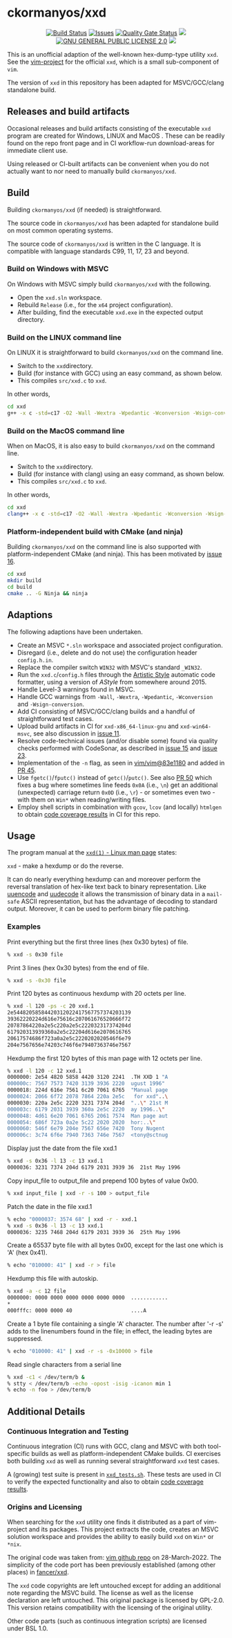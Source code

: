 ﻿ckormanyos/xxd
==================

<p align="center">
    <a href="https://github.com/ckormanyos/xxd/actions">
        <img src="https://github.com/ckormanyos/xxd/actions/workflows/xxd.yml/badge.svg" alt="Build Status"></a>
    <a href="https://github.com/ckormanyos/xxd/issues?q=is%3Aissue+is%3Aopen+sort%3Aupdated-desc">
        <img src="https://custom-icon-badges.herokuapp.com/github/issues-raw/ckormanyos/xxd?logo=github" alt="Issues" /></a>
    <a href="https://sonarcloud.io/summary/new_code?id=ckormanyos_xxd">
        <img src="https://sonarcloud.io/api/project_badges/measure?project=ckormanyos_xxd&metric=alert_status" alt="Quality Gate Status"></a>
    <a href="https://codecov.io/gh/ckormanyos/xxd" > 
        <img src="https://codecov.io/gh/ckormanyos/xxd/graph/badge.svg?token=EHGEJLSMSL"/></a>
    <a href="https://github.com/ckormanyos/xxd/blob/master/LICENSE">
        <img src="https://img.shields.io/badge/license-GPL%202.0-blue.svg" alt="GNU GENERAL PUBLIC LICENSE 2.0"></a>
    <a href="https://godbolt.org/z/x8MGxf6fz" alt="godbolt">
        <img src="https://img.shields.io/badge/try%20it%20on-godbolt-green" /></a>
</p>

This is an unofficial adaption of the well-known hex-dump-type utility `xxd`.
See the [vim-project](https://www.vim.org) for the official `xxd`, which
is a small sub-component of `vim`.

The version of `xxd` in this repository has been adapted
for MSVC/GCC/clang standalone build.

## Releases and build artifacts

Occasional releases and build artifacts consisting of the executable `xxd` program
are created for Windows, LINUX and MacOS . These can be readily found
on the repo front page and in CI workflow-run download-areas
for immediate client use.

Using released or CI-built artifacts can be convenient when you
do not actually want to nor need to manually build `ckormanyos/xxd`.

## Build

Building `ckormanyos/xxd` (if needed) is straightforward.

The source code in `ckormanyos/xxd` has been adapted
for standalone build on most common operating systems.

The source code of `ckormanyos/xxd` is written in the C language.
It is compatible with language standards C99, 11, 17, 23 and beyond.

### Build on Windows with MSVC

On Windows with MSVC simply build `ckormanyos/xxd` with the following.

  - Open the `xxd.sln` workspace.
  - Rebuild `Release` (i.e., for the `x64` project configuration).
  - After building, find the executable `xxd.exe` in the expected output directory.

### Build on the LINUX command line

On LINUX it is straightforward to build `ckormanyos/xxd` on the command line.

  - Switch to the `xxd`directory.
  - Build (for instance with GCC) using an easy command, as shown below.
  - This compiles `src/xxd.c` to `xxd`.

In other words,

```sh
cd xxd
g++ -x c -std=c17 -O2 -Wall -Wextra -Wpedantic -Wconversion -Wsign-conversion src/xxd.c -o xxd
```

### Build on the MacOS command line

When on MacOS, it is also easy to build `ckormanyos/xxd` on the command line.

  - Switch to the `xxd`directory.
  - Build (for instance with clang) using an easy command, as shown below.
  - This compiles `src/xxd.c` to `xxd`.

In other words,

```sh
cd xxd
clang++ -x c -std=c17 -O2 -Wall -Wextra -Wpedantic -Wconversion -Wsign-conversion src/xxd.c -o xxd
```

### Platform-independent build with CMake (and ninja)

Building `ckormanyos/xxd` on the command line is also supported
with platform-independent CMake (and ninja).
This has been motivated by [issue 16](https://github.com/ckormanyos/xxd/issues/16).

```sh
cd xxd
mkdir build
cd build
cmake .. -G Ninja && ninja
```

## Adaptions

The following adaptions have been undertaken.

  - Create an MSVC `*.sln` workspace and associated project configuration.
  - Disregard (i.e., delete and do not use) the configuration header `config.h.in`.
  - Replace the compiler switch `WIN32` with MSVC's standard `_WIN32`.
  - Run the `xxd.c`/`config.h` files through the [Artistic Style](http://astyle.sourceforge.net/astyle.html) automatic code formatter, using a version of _AStyle_ from somewhere around 2015.
  - Handle Level-3 warnings found in MSVC.
  - Handle GCC warnings from `-Wall`, `-Wextra`, `-Wpedantic`, `-Wconversion` and `-Wsign-conversion`.
  - Add CI consisting of MSVC/GCC/clang builds and a handful of straightforward test cases.
  - Upload build artifacts in CI for `xxd-x86_64-linux-gnu` and `xxd-win64-msvc`, see also discussion in [issue 11](https://github.com/ckormanyos/xxd/issues/11).
  - Resolve code-technical issues (and/or disable some) found via quality checks performed with CodeSonar, as described in [issue 15](https://github.com/ckormanyos/xxd/issues/15) and [issue 23](https://github.com/ckormanyos/xxd/issues/23).
  - Implementation of the `-n` flag, as seen in [vim/vim@83e1180](https://github.com/vim/vim/commit/83e11800cc3775de3135ac7d823137c8c1e87fa1) and added in [PR 45](https://github.com/ckormanyos/xxd/pull/45).
  - Use `fgetc()`/`fputc()` instead of `getc()`/`putc()`. See also [PR 50](https://github.com/ckormanyos/xxd/pull/50) which fixes a bug where sometimes line feeds `0x0A` (i.e., `\n`) get an additional (unexpected) carriage return `0x0D` (i.e., `\r`) - or sometimes even two - with them on `Win*` when reading/writing files.
  - Employ shell scripts in combination with `gcov`, `lcov` (and locally) `htmlgen` to obtain [code coverage results](https://app.codecov.io/gh/ckormanyos/xxd) in CI for this repo.


## Usage

The program manual at the [`xxd(1)` - Linux man page](https://linux.die.net/man/1/xxd)
states:

`xxd` - make a hexdump or do the reverse.

It can do nearly everything hexdump can and moreover perform
the reversal translation of hex-like text back to binary representation.
Like [uuencode](https://linux.die.net/man/1/uuencode)
and [uudecode](https://linux.die.net/man/1/uudecode)
it allows the transmission of binary data in a `mail-safe`
ASCII representation, but has the advantage of decoding to standard output.
Moreover, it can be used to perform binary file patching.

### Examples

Print everything but the first three lines (hex 0x30 bytes) of file.

```sh
% xxd -s 0x30 file
```

Print 3 lines (hex 0x30 bytes) from the end of file.

```sh
% xxd -s -0x30 file
```

Print 120 bytes as continuous hexdump with 20 octets per line.

```sh
% xxd -l 120 -ps -c 20 xxd.1
2e54482058584420312022417567757374203139
39362220224d616e75616c207061676520666f72
20787864220a2e5c220a2e5c222032317374204d
617920313939360a2e5c22204d616e2070616765
20617574686f723a0a2e5c2220202020546f6e79
204e7567656e74203c746f6e79407363746e7567
```

Hexdump the first 120 bytes of this man page with 12 octets per line.

```sh
% xxd -l 120 -c 12 xxd.1
0000000: 2e54 4820 5858 4420 3120 2241  .TH XXD 1 "A
000000c: 7567 7573 7420 3139 3936 2220  ugust 1996"
0000018: 224d 616e 7561 6c20 7061 6765  "Manual page
0000024: 2066 6f72 2078 7864 220a 2e5c   for xxd"..\
0000030: 220a 2e5c 2220 3231 7374 204d  "..\" 21st M
000003c: 6179 2031 3939 360a 2e5c 2220  ay 1996..\"
0000048: 4d61 6e20 7061 6765 2061 7574  Man page aut
0000054: 686f 723a 0a2e 5c22 2020 2020  hor:..\"
0000060: 546f 6e79 204e 7567 656e 7420  Tony Nugent
000006c: 3c74 6f6e 7940 7363 746e 7567  <tony@sctnug
```

Display just the date from the file xxd.1

```sh
% xxd -s 0x36 -l 13 -c 13 xxd.1
0000036: 3231 7374 204d 6179 2031 3939 36  21st May 1996
```

Copy input_file to output_file and prepend 100 bytes of value 0x00.
```sh
% xxd input_file | xxd -r -s 100 > output_file
```

Patch the date in the file xxd.1

```sh
% echo "0000037: 3574 68" | xxd -r - xxd.1
% xxd -s 0x36 -l 13 -c 13 xxd.1
0000036: 3235 7468 204d 6179 2031 3939 36  25th May 1996
```

Create a 65537 byte file with all bytes 0x00, except for the  last  one which is 'A' (hex 0x41).

```sh
% echo "010000: 41" | xxd -r > file
```

Hexdump this file with autoskip.

```sh
% xxd -a -c 12 file
0000000: 0000 0000 0000 0000 0000 0000  ............
*
000fffc: 0000 0000 40                   ....A
```

Create  a  1  byte  file containing a single 'A' character.  The number
after '-r -s' adds to the linenumbers found in the file; in effect, the
leading bytes are suppressed.

```sh
% echo "010000: 41" | xxd -r -s -0x10000 > file
```

Read single characters from a serial line

```sh
% xxd -c1 < /dev/term/b &
% stty < /dev/term/b -echo -opost -isig -icanon min 1
% echo -n foo > /dev/term/b
```

## Additional Details

### Continuous Integration and Testing

Continuous integration (CI) runs with GCC, clang and MSVC with both
tool-specific builds as well as platform-independent CMake builds.
CI exercises both building `xxd` as well as running
several straightforward `xxd` test cases.

A (growing) test suite is present in
[`xxd_tests.sh`](./.gcov/make/xxd_tests.sh).
These tests are used in CI to verify the expected functionality and also
to obtain [code coverage results](https://app.codecov.io/gh/ckormanyos/xxd).

### Origins and Licensing

When searching for the `xxd` utility one finds it distributed as a part of vim-project and its packages.
This project extracts the code, creates an MSVC solution workspace and provides
the ability to easily build `xxd` on `Win*` or `*nix`.

The original code was taken from: [vim github repo](https://github.com/vim/vim) on 28-March-2022.
The simplicity of the code port has been previously established (among other places)
in [fancer/xxd](https://github.com/fancer/xxd).

The `xxd` code copyrights are left untouched
except for adding an additional note regarding the MSVC build.
The license as well as the license declaration are left untouched.
This original package is licensed by GPL-2.0. This version retains compatibility with the
licensing of the original utility.

Other code parts (such as continuous integration scripts) are licensed under BSL 1.0.
